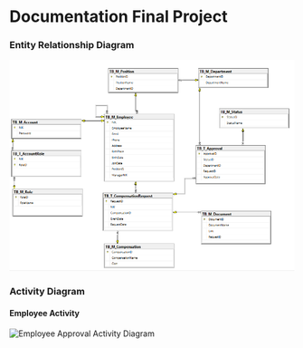 # Documentation Final Project

### Entity Relationship Diagram
![Database Diagrams](MCC_ERD.png)

### Activity Diagram
#### Employee Activity
![Employee Approval Activity Diagram](https://user-images.githubusercontent.com/44109733/111560635-74093680-87c5-11eb-9ecd-b1e10156002d.png)
